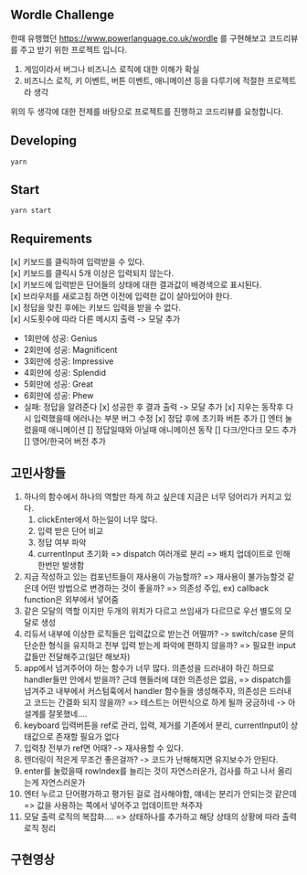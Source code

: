 ## Wordle Challenge

한때 유행했던 https://www.powerlanguage.co.uk/wordle 를 구현해보고 코드리뷰를 주고 받기 위한 프로젝트 입니다.

1. 게임이라서 버그나 비즈니스 로직에 대한 이해가 확실
2. 비즈니스 로직, 키 이벤트, 버튼 이벤트, 애니메이션 등을 다루기에 적절한 프로젝트라 생각

위의 두 생각에 대한 전제를 바탕으로 프로젝트를 진행하고 코드리뷰를 요청합니다.


## Developing

```shell
yarn
```

## Start

```shell
yarn start
```

## Requirements 
[x] 키보드를 클릭하여 입력받을 수 있다.   
[x] 키보드를 클릭시 5개 이상은 입력되지 않는다.   
[x] 키보드에 입력받은 단어들의 상태에 대한 결과값이 배경색으로 표시된다.   
[x] 브라우저를 새로고침 하면 이전에 입력한 값이 살아있어야 한다.  
[x] 정답을 맞친 후에는 키보드 입력을 받을 수 없다.   
[x] 시도횟수에 따라 다른 메시지 출력 -> 모달 추가
- 1회만에 성공: Genius
- 2회만에 성공: Magnificent
- 3회만에 성공: Impressive
- 4회만에 성공: Splendid
- 5회만에 성공: Great
- 6회만에 성공: Phew
- 실패: 정답을 알려준다
[x] 성공한 후 결과 출력 -> 모달 추가
[x] 지우는 동작후 다시 입력했을때 에러나는 부분 버그 수정
[x] 정답 후에 초기화 버튼 추가
[] 엔터 눌렀을때 애니메이션
[] 정답일때와 아닐때 애니메이션 동작
[] 다크/안다크 모드 추가
[] 영어/한국어 버전 추가

## 고민사항들
1) 하나의 함수에서 하나의 역할만 하게 하고 싶은데 지금은 너무 덩어리가 커지고 있다.
    1) clickEnter에서 하는일이 너무 많다. 
      1) 입력 받은 단어 비교
      2) 정답 여부 파악
      3) currentInput 초기화
    => dispatch 여러개로 분리 => 배치 업데이트로 인해 한번만 발생함
2) 지금 작성하고 있는 컴포넌트들이 재사용이 가능할까? => 재사용이 불가능할것 같은데 어떤 방법으로 변경하는 것이 좋을까? => 의존성 주입, ex) callback function은 외부에서 넣어줌
3) 같은 모달의 역할 이지만 두개의 위치가 다르고 쓰임새가 다르므로 우선 별도의 모달로 생성
4) 리듀서 내부에 이상한 로직들은 입력값으로 받는건 어떨까? 
-> switch/case 문의 단순한 형식을 유지하고 전부 입력 받는게 파악에 편하지 않을까? => 필요한 input 값들만 전달해주고(일단 해보자)
1) app에서 넘겨주어야 하는 함수가 너무 많다. 의존성을 드러내야 하긴 하므로 handler들만 안에서 받을까? 근데 핸들러에 대한 의존성은 없음, => dispatch를 넘겨주고 내부에서 커스텀훅에서 handler 함수들을 생성해주자, 의존성은 드러내고 코드는 간결화 되지 않을까? => 테스트는 어떤식으로 하게 될까 궁금하네 -> 아 설계를 잘못했네....
2) keyboard 입력버튼을 ref로 관리, 입력, 제거를 기존에서 분리, currentInput이 상태값으로 존재할 필요가 없다
3) 입력창 전부가 ref면 어때? -> 재사용할 수 있다.
4) 렌더링이 적은게 무조건 좋은걸까? -> 코드가 난해해지면 유지보수가 안된다.
5) enter를 눌렀을때 rowIndex를 늘리는 것이 자연스러운가, 검사를 하고 나서 올리는게 자연스러운가
6) 엔터 누르고 단어평가하고 평가된 걸로 검사해야함, 얘네는 분리가 안되는것 같은데 => 값을 사용하는 쪽에서 넣어주고 업데이트만 쳐주자
7) 모달 출력 로직의 복잡화.... => 상태하나를 추가하고 해당 상태의 상황에 따라 출력로직 정리
 
## 구현영상 
[](May-13-2022%2019-25-24.gif)